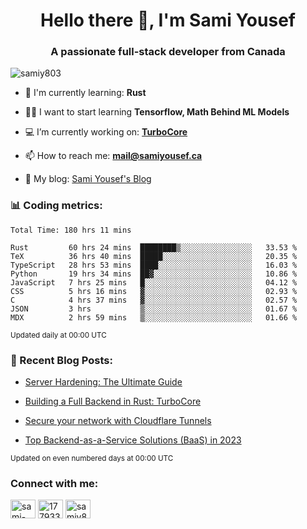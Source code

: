 <h1 align="center">Hello there 👋, I'm Sami Yousef</h1>
<h3 align="center">A passionate full-stack developer from Canada</h3>

<p align="left"> <img src="https://komarev.com/ghpvc/?username=samiy803&label=Profile%20views&color=0e75b6&style=flat" alt="samiy803" /> </p>

- 🌱 I'm currently learning: **Rust**

- 👨‍💻 I want to start learning **Tensorflow, Math Behind ML Models**

- 💻 I’m currently working on: **[TurboCore](https://github.com/samiy803/TurboCore)**

- 📫 How to reach me: **mail@samiyousef.ca**

- 📝 My blog: [Sami Yousef's Blog](https://blog.samiyousef.ca)

<h3 align="left">📊 Coding metrics:</h3>
<!--START_SECTION:waka-->

```text
Total Time: 180 hrs 11 mins

Rust         60 hrs 24 mins  ████████▒░░░░░░░░░░░░░░░░   33.53 %
TeX          36 hrs 40 mins  █████░░░░░░░░░░░░░░░░░░░░   20.35 %
TypeScript   28 hrs 53 mins  ████░░░░░░░░░░░░░░░░░░░░░   16.03 %
Python       19 hrs 34 mins  ██▓░░░░░░░░░░░░░░░░░░░░░░   10.86 %
JavaScript   7 hrs 25 mins   █░░░░░░░░░░░░░░░░░░░░░░░░   04.12 %
CSS          5 hrs 16 mins   ▓░░░░░░░░░░░░░░░░░░░░░░░░   02.93 %
C            4 hrs 37 mins   ▓░░░░░░░░░░░░░░░░░░░░░░░░   02.57 %
JSON         3 hrs           ▒░░░░░░░░░░░░░░░░░░░░░░░░   01.67 %
MDX          2 hrs 59 mins   ▒░░░░░░░░░░░░░░░░░░░░░░░░   01.66 %
```

<!--END_SECTION:waka-->
<sup>Updated daily at 00:00 UTC</sup>

<h3 align="left">📝 Recent Blog Posts:</h3>

<!-- BLOG-POST-LIST:START -->
- [Server Hardening: The Ultimate Guide](https://blog.samiyousef.ca/server-hardening-the-ultimate-guide/)

- [Building a Full Backend in Rust: TurboCore](https://blog.samiyousef.ca/building-a-full-backend-in-rust-turbocore/)

- [Secure your network with Cloudflare Tunnels](https://blog.samiyousef.ca/secure-your-network-with-cloudflare-tunnels/)

- [Top Backend-as-a-Service Solutions &lpar;BaaS&rpar; in 2023](https://blog.samiyousef.ca/comparing-backend-as-a-service-solutions-a-complete-guide/)
<!-- BLOG-POST-LIST:END -->
<sup>Updated on even numbered days at 00:00 UTC</sup>

<h3 align="left">Connect with me:</h3>
<p align="left">
<a href="https://linkedin.com/in/sami-yousef" target="blank"><img align="center" src="https://raw.githubusercontent.com/rahuldkjain/github-profile-readme-generator/master/src/images/icons/Social/linked-in-alt.svg" alt="sami-yousef" height="30" width="40" /></a>
<a href="https://stackoverflow.com/users/17793354" target="blank"><img align="center" src="https://raw.githubusercontent.com/rahuldkjain/github-profile-readme-generator/master/src/images/icons/Social/stack-overflow.svg" alt="17793354" height="30" width="40" /></a>
<a href="https://www.leetcode.com/samiy8030" target="blank"><img align="center" src="https://raw.githubusercontent.com/rahuldkjain/github-profile-readme-generator/master/src/images/icons/Social/leet-code.svg" alt="samiy8030" height="30" width="40" /></a>
</p>
